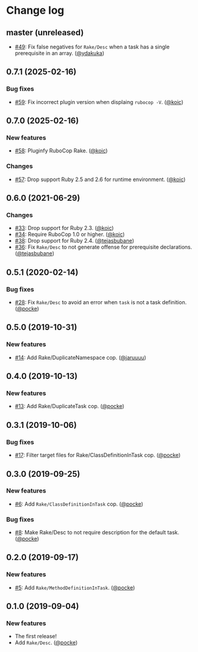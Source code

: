 # Change log

## master (unreleased)

* [#49](https://github.com/rubocop/rubocop-rake/issues/49): Fix false negatives for `Rake/Desc` when a task has a single prerequisite in an array. ([@ydakuka][])

## 0.7.1 (2025-02-16)

### Bug fixes

* [#59](https://github.com/rubocop/rubocop-rake/pull/59): Fix incorrect plugin version when displaing `rubocop -V`. ([@koic][])

## 0.7.0 (2025-02-16)

### New features

* [#58](https://github.com/rubocop/rubocop-rake/pull/58): Pluginfy RuboCop Rake. ([@koic][])

### Changes

* [#57](https://github.com/rubocop/rubocop-rake/pull/57): Drop support Ruby 2.5 and 2.6 for runtime environment. ([@koic][])

## 0.6.0 (2021-06-29)

### Changes

* [#33](https://github.com/rubocop/rubocop-rake/pull/33): Drop support for Ruby 2.3. ([@koic][])
* [#34](https://github.com/rubocop/rubocop-rake/pull/34): Require RuboCop 1.0 or higher. ([@koic][])
* [#38](https://github.com/rubocop/rubocop-rake/pull/37): Drop support for Ruby 2.4. ([@tejasbubane])
* [#36](https://github.com/rubocop/rubocop-rake/issues/36): Fix `Rake/Desc` to not generate offense for prerequisite declarations. ([@tejasbubane][])

## 0.5.1 (2020-02-14)

### Bug fixes

* [#28](https://github.com/rubocop/rubocop-rake/issues/28): Fix `Rake/Desc` to avoid an error when `task` is not a task definition. ([@pocke][])

## 0.5.0 (2019-10-31)

### New features

* [#14](https://github.com/rubocop/rubocop-rake/issues/14): Add Rake/DuplicateNamespace cop. ([@jaruuuu][])

## 0.4.0 (2019-10-13)

### New features

* [#13](https://github.com/rubocop/rubocop-rake/issues/13): Add Rake/DuplicateTask cop. ([@pocke][])

## 0.3.1 (2019-10-06)

### Bug fixes

* [#17](https://github.com/rubocop/rubocop-rake/pull/17): Filter target files for Rake/ClassDefinitionInTask cop. ([@pocke][])

## 0.3.0 (2019-09-25)

### New features

* [#6](https://github.com/rubocop/rubocop-rake/issues/6): Add `Rake/ClassDefinitionInTask` cop. ([@pocke][])

### Bug fixes

* [#8](https://github.com/rubocop/rubocop-rake/issues/8): Make Rake/Desc to not require description for the default task. ([@pocke][])

## 0.2.0 (2019-09-17)

### New features

* [#5](https://github.com/rubocop/rubocop-rake/pull/5): Add `Rake/MethodDefinitionInTask`. ([@pocke][])

## 0.1.0 (2019-09-04)

### New features

* The first release!
* Add `Rake/Desc`. ([@pocke][])

[@pocke]: https://github.com/pocke
[@jaruuuu]: https://github.com/jaruuuu
[@koic]: https://github.com/koic
[@tejasbubane]: https://github.com/tejasbubane
[@ydakuka]: https://github.com/ydakuka

